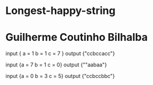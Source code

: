# Longest-happy-string

# Guilherme Coutinho Bilhalba

input { a = 1 b = 1 c = 7 }
output {"ccbccacc"}

input {a = 7 b = 1 c = 0}
output {""aabaa"}

input {a = 0 b = 3 c = 5}
output {"ccbccbbc"}

